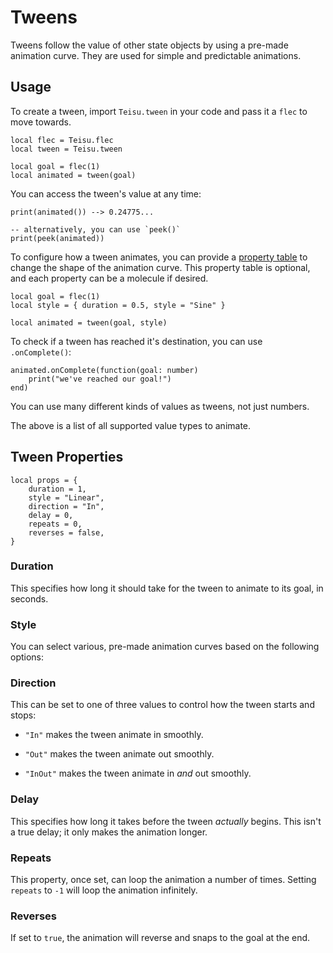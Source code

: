 # Tweens

Tweens follow the value of other state objects by using a pre-made animation curve. They are used for simple and predictable animations.

## Usage

To create a tween, import `Teisu.tween` in your code and pass it a `flec` to move towards.

```luau
local flec = Teisu.flec
local tween = Teisu.tween

local goal = flec(1)
local animated = tween(goal)
```

You can access the tween's value at any time:

```luau
print(animated()) --> 0.24775...

-- alternatively, you can use `peek()`
print(peek(animated))
```

To configure how a tween animates, you can provide a [property table](./tweens.md#tween-properties) to change the shape of the animation curve.  This property table is optional, and each property can be a molecule if desired.

```luau {2}
local goal = flec(1)
local style = { duration = 0.5, style = "Sine" }

local animated = tween(goal, style)
```

To check if a tween has reached it's destination, you can use `.onComplete()`:

```luau
animated.onComplete(function(goal: number)
    print("we've reached our goal!")
end)
```

You can use many different kinds of values as tweens, not just numbers.

<!--@include: @api/animation.md{5,9}-->

The above is a list of all supported value types to animate.

## Tween Properties

```luau
local props = {
    duration = 1,
    style = "Linear",
    direction = "In",
    delay = 0,
    repeats = 0,
    reverses = false,
}
```

### Duration

This specifies how long it should take for the tween to animate to its goal, in seconds.

### Style

You can select various, pre-made animation curves based on the following options: 

<!--@include: @api/animation.md{13,16}-->

### Direction

This can be set to one of three values to control how the tween starts and stops:

-   `"In"` makes the tween animate in smoothly.

-   `"Out"` makes the tween animate out smoothly.

-   `"InOut"` makes the tween animate in *and* out smoothly.

### Delay

This specifies how long it takes before the tween *actually* begins. This isn't a true delay; it only makes the animation longer.

### Repeats

This property, once set, can loop the animation a number of times. Setting `repeats` to `-1` will loop the animation infinitely.

### Reverses

If set to `true`, the animation will reverse and snaps to the goal at the end.

